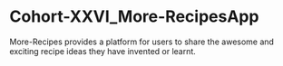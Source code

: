 # Cohort-XXVI_More-RecipesApp
More-Recipes provides a platform for users to share the awesome and exciting  recipe ideas they have invented or learnt.
